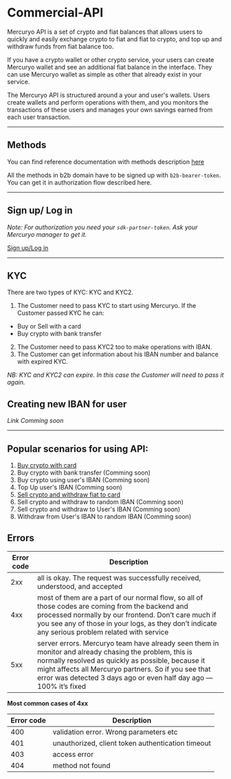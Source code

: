 # Commercial-API

Mercuryo API is a set of crypto and fiat balances that allows users to quickly and easily exchange crypto to fiat and fiat to crypto, and top up and withdraw funds from fiat balance too.

If you have a crypto wallet or other crypto service, your users can create Mercuryo wallet and see an additional fiat balance in the interface. They can use Mercuryo wallet as simple as other that already exist in your service.

The Mercuryo API is structured around a your and user's wallets. Users create wallets and perform operations with them, and you monitors the transactions of these users and manages your own savings earned from each user transaction.

***

## Methods

You can find reference documentation with methods description [here](https://sandbox-cryptosaas.mrcr.io/v1.6/comm-docs/index.html)

All the methods in b2b domain have to be signed up with `b2b-bearer-token`. You can get it in authorization flow described here.

***

## Sign up/ Log in

*Note: For authorization you need your `sdk-partner-token`. Ask your Mercuryo manager to get it.*

[Sign up/Log in](https://github.com/mercuryoio/Commercial-API/tree/master/0%20Login)


***

## KYC

There are two types of KYC: KYC and KYC2.
1. The Customer need to pass KYC to start using Mercuryo. If the Customer passed KYC he can:
 - Buy or Sell with a card
 - Buy crypto with bank transfer
2. The Customer need to pass KYC2 too to make operations with IBAN.
3. The Customer can get information about his IBAN number and balance with expired KYC.

*NB: KYC and KYC2 can expire. In this case the Customer will need to pass it again.*

## Creating new IBAN for user

*Link Comming soon*

***

## Popular scenarios for using API:

1. [Buy crypto with card](https://github.com/mercuryoio/Commercial-API/tree/master/1%20Buy%20Card)
2. Buy crypto with bank transfer (Comming soon)
3. Buy crypto using user's IBAN (Comming soon)
4. Top Up user's IBAN (Comming soon)
5. [Sell crypto and withdraw fiat to card](https://github.com/mercuryoio/Commercial-API/blob/master/Sell/README.md)
6. Sell crypto and withdraw to random IBAN (Comming soon)
7. Sell crypto and withdraw to User's IBAN (Comming soon)
8. Withdraw from User's IBAN to random IBAN (Comming soon)

## Errors

| Error code  | Description  | 
| ------------- | -------------  |
| 2xx | all is okay. The request was successfully received, understood, and accepted |
| 4xx | most of them are a part of our normal flow, so all of those codes are coming from the backend and processed normally by our frontend. Don’t care much if you see any of those in your logs, as they don’t indicate any serious problem related with service |
| 5xx | server errors. Mercuryo team have already seen them in monitor and already chasing the problem, this is normally resolved as quickly as possible, because it might affects all Mercuryo partners. So if you see that error was detected 3 days ago or even half day ago — 100% it’s fixed |


**Most common cases of 4xx**

| Error code  | Description  | 
| ------------- | -------------  |
| 400 | validation error. Wrong parameters etc | 
| 401 | unauthorized, client token authentication timeout |
| 403 | access  error |
| 404 |  method not found |

